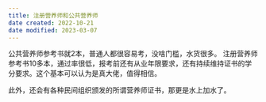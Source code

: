 ```yaml
---
title: 注册营养师和公共营养师
date created: 2022-10-21
date modified: 2023-03-07
---
```


公共营养师参考书就2本，普通人都很容易考，没啥门槛，水货很多。
注册营养师参考书10多本，通过率很低，报考前还有从业年限要求，还有持续维持证书的学分要求。这个基本可以认为是真大佬，值得相信。

此外，还会有各种民间组织颁发的所谓营养师证书，那更是水上加水了。
